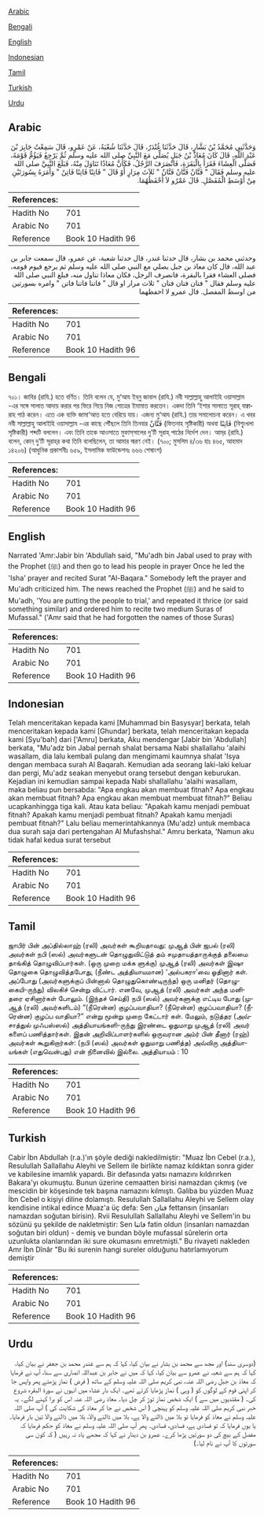 [Arabic](#arabic)

[Bengali](#bengali)

[English](#english)

[Indonesian](#indonesian)

[Tamil](#tamil)

[Turkish](#turkish)

[Urdu](#urdu)

## Arabic


<div dir="rtl" lang="ar" style={{fontSize:'larger',backgroundColor:'#f8f9fa',padding:20}}>
وَحَدَّثَنِي مُحَمَّدُ بْنُ بَشَّارٍ، قَالَ حَدَّثَنَا غُنْدَرٌ، قَالَ حَدَّثَنَا شُعْبَةُ، عَنْ عَمْرٍو، قَالَ سَمِعْتُ جَابِرَ بْنَ عَبْدِ اللَّهِ، قَالَ كَانَ مُعَاذُ بْنُ جَبَلٍ يُصَلِّي مَعَ النَّبِيِّ صلى الله عليه وسلم ثُمَّ يَرْجِعُ فَيَؤُمُّ قَوْمَهُ، فَصَلَّى الْعِشَاءَ فَقَرَأَ بِالْبَقَرَةِ، فَانْصَرَفَ الرَّجُلُ، فَكَأَنَّ مُعَاذًا تَنَاوَلَ مِنْهُ، فَبَلَغَ النَّبِيَّ صلى الله عليه وسلم فَقَالَ ‏"‏ فَتَّانٌ فَتَّانٌ فَتَّانٌ ‏"‏ ثَلاَثَ مِرَارٍ أَوْ قَالَ ‏"‏ فَاتِنًا فَاتِنًا فَاتِنٌ ‏"‏ وَأَمَرَهُ بِسُورَتَيْنِ مِنْ أَوْسَطِ الْمُفَصَّلِ‏.‏ قَالَ عَمْرٌو لاَ أَحْفَظُهُمَا‏.‏
</div>
<div style={{backgroundColor:'#f8f9fa',padding:20, marginBottom: 10}}><table> <thead> <tr> <th>References:</th> <th></th> </tr> </thead> <tbody><tr><td>Hadith No</td><td>701</td></tr><tr><td>Arabic No</td><td>701</td></tr><tr><td>Reference</td><td>Book 10 Hadith 96</td></tr></tbody></table></div>


<div dir="rtl" lang="ar" style={{fontSize:'larger',backgroundColor:'#f8f9fa',padding:20}}>
وحدثني محمد بن بشار، قال حدثنا غندر، قال حدثنا شعبة، عن عمرو، قال سمعت جابر بن عبد الله، قال كان معاذ بن جبل يصلي مع النبي صلى الله عليه وسلم ثم يرجع فيوم قومه، فصلى العشاء فقرا بالبقرة، فانصرف الرجل، فكان معاذا تناول منه، فبلغ النبي صلى الله عليه وسلم فقال " فتان فتان فتان " ثلاث مرار او قال " فاتنا فاتنا فاتن " وامره بسورتين من اوسط المفصل. قال عمرو لا احفظهما
</div>
<div style={{backgroundColor:'#f8f9fa',padding:20, marginBottom: 10}}><table> <thead> <tr> <th>References:</th> <th></th> </tr> </thead> <tbody><tr><td>Hadith No</td><td>701</td></tr><tr><td>Arabic No</td><td>701</td></tr><tr><td>Reference</td><td>Book 10 Hadith 96</td></tr></tbody></table></div>

## Bengali


<div dir="ltr" lang="bn" style={{fontSize:'larger',backgroundColor:'#f8f9fa',padding:20}}>
৭০১। জাবির (রাযি.) হতে বর্ণিত। তিনি বলেন যে, মু‘আয ইব্‌নু জাবাল (রাযি.) নবী সাল্লাল্লাহু আলাইহি ওয়াসাল্লাম -এর সঙ্গে সালাত আদায় করার পর ফিরে গিয়ে নিজ গোত্রের ইমামাত করতেন। একদা তিনি ‘ইশার সালাতে সূরাহ্‌ বাক্বারাহ পাঠ করেন। এতে এক ব্যক্তি জামা‘আত হতে বেরিয়ে যায়। এজন্য মু‘আয (রাযি.) তার সমালোচনা করেন। এ খবর নবী সাল্লাল্লাহু আলাইহি ওয়াসাল্লাম -এর কাছে পৌঁছলে তিনি তিনবার فَتَّانٌ (ফিতনাহ সৃষ্টিকারী) অথবা فَاتِنًا (বিশৃৃংখলা সৃষ্টিকারী) শব্দটি বললেন। এবং তিনি তাকে আওসাতে মুফাস্‌সালের দু’টি সূরাহ্‌ পাঠের নির্দেশ দেন। আম্‌র (রাযি.) বলেন, কোন্‌ দু’টি সূরাহ্‌র কথা তিনি বলেছিলেন, তা আমার স্মরণ নেই। (৭০০; মুসলিম ৪/৩৬ হাঃ ৪৬৫, আহমাদ ১৪২০৬) (আধুনিক প্রকাশনীঃ ৬৫৯, ইসলামিক ফাউন্ডেশনঃ ৬৬৬ শেষাংশ)
</div>
<div style={{backgroundColor:'#f8f9fa',padding:20, marginBottom: 10}}><table> <thead> <tr> <th>References:</th> <th></th> </tr> </thead> <tbody><tr><td>Hadith No</td><td>701</td></tr><tr><td>Arabic No</td><td>701</td></tr><tr><td>Reference</td><td>Book 10 Hadith 96</td></tr></tbody></table></div>

## English


<div dir="ltr" lang="en" style={{fontSize:'larger',backgroundColor:'#f8f9fa',padding:20}}>
Narrated 'Amr:Jabir bin 'Abdullah said, "Mu'adh bin Jabal used to pray with the Prophet (ﷺ) and then go to lead his people in prayer Once he led the 'Isha' prayer and recited Surat "Al-Baqara." Somebody left the prayer and Mu'adh criticized him. The news reached the Prophet (ﷺ) and he said to Mu'adh, 'You are putting the people to trial,' and repeated it thrice (or said something similar) and ordered him to recite two medium Suras of Mufassal." ('Amr said that he had forgotten the names of those Suras)
</div>
<div style={{backgroundColor:'#f8f9fa',padding:20, marginBottom: 10}}><table> <thead> <tr> <th>References:</th> <th></th> </tr> </thead> <tbody><tr><td>Hadith No</td><td>701</td></tr><tr><td>Arabic No</td><td>701</td></tr><tr><td>Reference</td><td>Book 10 Hadith 96</td></tr></tbody></table></div>

## Indonesian


<div dir="ltr" lang="id" style={{fontSize:'larger',backgroundColor:'#f8f9fa',padding:20}}>
Telah menceritakan kepada kami [Muhammad bin Basysyar] berkata, telah menceritakan kepada kami [Ghundar] berkata, telah menceritakan kepada kami [Syu'bah] dari ['Amru] berkata, Aku mendengar [Jabir bin 'Abdullah] berkata, "Mu'adz bin Jabal pernah shalat bersama Nabi shallallahu 'alaihi wasallam, dia lalu kembali pulang dan mengimami kaumnya shalat 'Isya dengan membaca surah Al Baqarah. Kemudian ada seorang laki-laki keluar dan pergi, Mu'adz seakan menyebut orang tersebut dengan keburukan. Kejadian ini kemudian sampai kepada Nabi shallallahu 'alaihi wasallam, maka beliau pun bersabda: "Apa engkau akan membuat fitnah? Apa engkau akan membuat fitnah? Apa engkau akan membuat membuat fitnah?" Beliau ucapkanhingga tiga kali. Atau kata beliau: "Apakah kamu menjadi pembuat fitnah? Apakah kamu menjadi pembuat fitnah? Apakah kamu menjadi pembuat fitnah?" Lalu beliau memerintahkannya (Mu'adz) untuk membaca dua surah saja dari pertengahan Al Mufashshal." Amru berkata, 'Namun aku tidak hafal kedua surat tersebut
</div>
<div style={{backgroundColor:'#f8f9fa',padding:20, marginBottom: 10}}><table> <thead> <tr> <th>References:</th> <th></th> </tr> </thead> <tbody><tr><td>Hadith No</td><td>701</td></tr><tr><td>Arabic No</td><td>701</td></tr><tr><td>Reference</td><td>Book 10 Hadith 96</td></tr></tbody></table></div>

## Tamil


<div dir="ltr" lang="ta" style={{fontSize:'larger',backgroundColor:'#f8f9fa',padding:20}}>
ஜாபிர் பின் அப்தில்லாஹ் (ரலி) அவர்கள் கூறியதாவது: முஆத் பின் ஜபல் (ரலி) அவர்கள் நபி (ஸல்) அவர்களுடன் தொழுதுவிட்டுத் தம் சமுதாயத்தாருக்குத் தலைமை தாங்கித் தொழுவிப்பார்கள். (ஒரு முறை மக்க ளுக்கு) முஆத் (ரலி) அவர்கள் இஷா தொழுகை தொழுவித்தபோது, (நீண்ட அத்தியாயமான) ‘அல்பகரா’வை ஓதினார் கள். அப்போது (அவர்களுக்குப் பின்னால் தொழுதுகொண்டிருந்த) ஒரு மனிதர் (தொழுகையி-ருந்து) விலகிச் சென்று விட்டார். எனவே, முஆத் (ரலி) அவர்கள் அந்த மனிதரை ஏசினார்கள் போலும். (இந்தச் செய்தி) நபி (ஸல்) அவர்களுக்கு எட்டிய போது (முஆத் (ரலி) அவர்களிடம்) “(நீரென்ன) குழப்பவாதியா? (நீரென்ன) குழப்பவாதியா? (நீரென்ன) குழப்ப வாதியா?” என்று மூன்று முறை கேட்டார் கள். மேலும், நடுத்தர (அவ்சாத்துல் முஃபஸ்ஸல்) அத்தியாயங்களி-ருந்து இரண்டை ஓதுமாறு முஆத் (ரலி) அவர் களைப் பணித்தார்கள். இதன் அறிவிப்பாளர்களில் ஒருவரான அம்ர் பின் தீனார் (ரஹ்) அவர்கள் கூறுகிறார்கள்: (நபி (ஸல்) அவர்கள் ஓதுமாறு பணித்த) அவ்விரு அத்தியாயங்கள் (எதுவென்பது) என் நினைவில் இல்லை. அத்தியாயம் : 10
</div>
<div style={{backgroundColor:'#f8f9fa',padding:20, marginBottom: 10}}><table> <thead> <tr> <th>References:</th> <th></th> </tr> </thead> <tbody><tr><td>Hadith No</td><td>701</td></tr><tr><td>Arabic No</td><td>701</td></tr><tr><td>Reference</td><td>Book 10 Hadith 96</td></tr></tbody></table></div>

## Turkish


<div dir="ltr" lang="tr" style={{fontSize:'larger',backgroundColor:'#f8f9fa',padding:20}}>
Cabir İbn Abdullah (r.a.)'ın şöyle dediği nakledilmiştir: "Muaz İbn Cebel (r.a.), Resulullah Sallallahu Aleyhi ve Sellem ile birlikte namaz kıldıktan sonra gider ve kabilesine imamlık yapardı. Bir defasında yatsı namazını kıldırırken Bakara'yı okumuştu. Bunun üzerine cemaatten birisi namazdan çıkmış (ve mescidin bir köşesinde tek başına namazını kılmıştı. Galiba bu yüzden Muaz İbn Cebel o kişiyi diline dolamıştı. Resulullah Sallallahu Aleyhi ve Sellem olay kendisine intikal edince Muaz'a üç defa: Sen فتان fettansın (insanları namazdan soğutan birisin). Rvii Resulullah Sallallahu Aleyhi ve Sellem'in bu sözünü şu şekilde de nakletmiştir: Sen فاتنا fatin oldun (insanları namazdan soğutan biri oldun) - demiş ve bundan böyle mufassal sûrelerin orta uzunlukta olanlarından iki sure okumasını emretmişti." Bu rivayeti nakleden Amr İbn Dînâr "Bu iki surenin hangi sureler olduğunu hatırlamıyorum demiştir
</div>
<div style={{backgroundColor:'#f8f9fa',padding:20, marginBottom: 10}}><table> <thead> <tr> <th>References:</th> <th></th> </tr> </thead> <tbody><tr><td>Hadith No</td><td>701</td></tr><tr><td>Arabic No</td><td>701</td></tr><tr><td>Reference</td><td>Book 10 Hadith 96</td></tr></tbody></table></div>

## Urdu


<div dir="rtl" lang="ur" style={{fontSize:'larger',backgroundColor:'#f8f9fa',padding:20}}>
(دوسری سند) اور مجھ سے محمد بن بشار نے بیان کیا، کہا کہ ہم سے غندر محمد بن جعفر نے بیان کیا، کہا کہ ہم سے شعبہ نے عمرو سے بیان کیا، کہا کہ میں نے جابر بن عبداللہ انصاری سے سنا، آپ نے فرمایا کہ معاذ بن جبل رضی اللہ عنہ، نبی کریم صلی اللہ علیہ وسلم کے ساتھ ( فرض ) نماز پڑھتے پھر واپس جا کر اپنی قوم کے لوگوں کو ( وہی ) نماز پڑھایا کرتے تھے۔ ایک بار عشاء میں انہوں نے سورۃ البقرہ شروع کی۔ ( مقتدیوں میں سے ) ایک شخص نماز توڑ کر چل دیا۔ معاذ رضی اللہ عنہ اس کو برا کہنے لگے۔ یہ خبر نبی کریم صلی اللہ علیہ وسلم کو پہنچی ( اس شخص نے جا کر معاذ کی شکایت کی ) آپ صلی اللہ علیہ وسلم نے معاذ کو فرمایا تو بلا میں ڈالنے والا ہے، بلا میں ڈالنے والا، بلا میں ڈالنے والا تین بار فرمایا۔ یا یوں فرمایا کہ تو فسادی ہے، فسادی، فسادی۔ پھر آپ صلی اللہ علیہ وسلم نے معاذ کو حکم فرمایا کہ مفصل کے بیچ کی دو سورتیں پڑھا کرے۔ عمرو بن دینار نے کہا کہ مجھے یاد نہ رہیں ( کہ کون سی سورتوں کا آپ نے نام لیا۔)
</div>
<div style={{backgroundColor:'#f8f9fa',padding:20, marginBottom: 10}}><table> <thead> <tr> <th>References:</th> <th></th> </tr> </thead> <tbody><tr><td>Hadith No</td><td>701</td></tr><tr><td>Arabic No</td><td>701</td></tr><tr><td>Reference</td><td>Book 10 Hadith 96</td></tr></tbody></table></div>